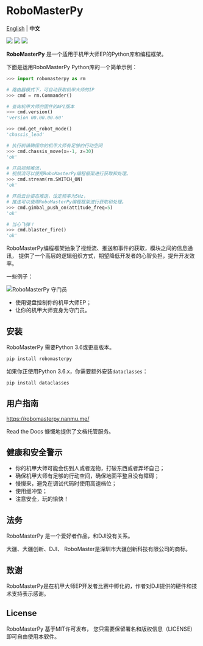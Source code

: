 # RoboMasterPy

[English]((https://github.com/nanmu42/robomasterpy/blob/master/README.md)) | **中文**

[![](https://img.shields.io/pypi/l/robomasterpy.svg)](https://pypi.org/project/robomasterpy/)
[![](https://img.shields.io/pypi/wheel/robomasterpy.svg)](https://pypi.org/project/robomasterpy/)
[![](https://img.shields.io/pypi/pyversions/robomasterpy.svg)](https://pypi.org/project/robomasterpy/)

**RoboMasterPy** 是一个适用于机甲大师EP的Python库和编程框架。

下面是运用RoboMasterPy Python库的一个简单示例：

```python
>>> import robomasterpy as rm

# 路由器模式下，可自动获取机甲大师的IP
>>> cmd = rm.Commander()

# 查询机甲大师的固件的API版本
>>> cmd.version()
'version 00.00.00.60'

>>> cmd.get_robot_mode()
'chassis_lead'

# 执行前请确保你的机甲大师有足够的行动空间
>>> cmd.chassis_move(x=-1, z=30)
'ok'

# 开启视频推流，
# 视频流可以使用RoboMasterPy编程框架进行获取和处理。
>>> cmd.stream(rm.SWITCH_ON)
'ok'

# 开启云台姿态推送，设定频率为5Hz，
# 推送可以使用RoboMasterPy编程框架进行获取和处理。
>>> cmd.gimbal_push_on(attitude_freq=5)
'ok'

# 当心飞弹！
>>> cmd.blaster_fire()
'ok'
```

RoboMasterPy编程框架抽象了视频流、推送和事件的获取，模块之间的信息通讯，
提供了一个高层的逻辑组织方式，期望降低开发者的心智负担，提升开发效率。

一些例子：

![RoboMasterPy 守门员](https://user-images.githubusercontent.com/8143068/82755582-186d5700-9e07-11ea-9c08-1ff1d82e7a7e.jpg)

* 使用键盘控制你的机甲大师EP；
* 让你的机甲大师变身为守门员。

## 安装

RoboMasterPy 需要Python 3.6或更高版本。

```bash
pip install robomasterpy
```

如果你正使用Python 3.6.x，你需要额外安装`dataclasses`：

```bash
pip install dataclasses
```

## 用户指南

https://robomasterpy.nanmu.me/

Read the Docs 慷慨地提供了文档托管服务。

## 健康和安全警示

* 你的机甲大师可能会伤到人或者宠物，打破东西或者弄坏自己；
* 确保机甲大师有足够的行动空间，确保地面平整且没有障碍；
* 慢慢来，避免在调试代码时使用高速档位；
* 使用缓冲垫；
* 注意安全，玩的愉快！

## 法务

RoboMasterPy 是一个爱好者作品，和DJI没有关系。

大疆、大疆创新、DJI、 RoboMaster是深圳市大疆创新科技有限公司的商标。

## 致谢

RoboMasterPy是在机甲大师EP开发者比赛中孵化的，作者对DJI提供的硬件和技术支持表示感谢。

## License

RoboMasterPy 基于MIT许可发布，
您只需要保留署名和版权信息（LICENSE）即可自由使用本软件。